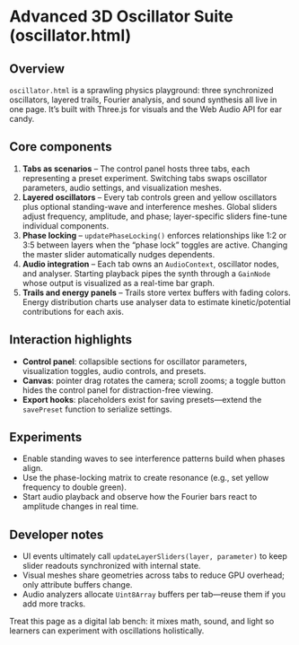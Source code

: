 # Advanced 3D Oscillator Suite (oscillator.html)

## Overview
`oscillator.html` is a sprawling physics playground: three synchronized oscillators, layered trails, Fourier analysis, and sound synthesis all live in one page. It’s built with Three.js for visuals and the Web Audio API for ear candy.

## Core components
1. **Tabs as scenarios** – The control panel hosts three tabs, each representing a preset experiment. Switching tabs swaps oscillator parameters, audio settings, and visualization meshes.
2. **Layered oscillators** – Every tab controls green and yellow oscillators plus optional standing-wave and interference meshes. Global sliders adjust frequency, amplitude, and phase; layer-specific sliders fine-tune individual components.
3. **Phase locking** – `updatePhaseLocking()` enforces relationships like 1:2 or 3:5 between layers when the “phase lock” toggles are active. Changing the master slider automatically nudges dependents.
4. **Audio integration** – Each tab owns an `AudioContext`, oscillator nodes, and analyser. Starting playback pipes the synth through a `GainNode` whose output is visualized as a real-time bar graph.
5. **Trails and energy panels** – Trails store vertex buffers with fading colors. Energy distribution charts use analyser data to estimate kinetic/potential contributions for each axis.

## Interaction highlights
- **Control panel**: collapsible sections for oscillator parameters, visualization toggles, audio controls, and presets.
- **Canvas**: pointer drag rotates the camera; scroll zooms; a toggle button hides the control panel for distraction-free viewing.
- **Export hooks**: placeholders exist for saving presets—extend the `savePreset` function to serialize settings.

## Experiments
- Enable standing waves to see interference patterns build when phases align.
- Use the phase-locking matrix to create resonance (e.g., set yellow frequency to double green).
- Start audio playback and observe how the Fourier bars react to amplitude changes in real time.

## Developer notes
- UI events ultimately call `updateLayerSliders(layer, parameter)` to keep slider readouts synchronized with internal state.
- Visual meshes share geometries across tabs to reduce GPU overhead; only attribute buffers change.
- Audio analyzers allocate `Uint8Array` buffers per tab—reuse them if you add more tracks.

Treat this page as a digital lab bench: it mixes math, sound, and light so learners can experiment with oscillations holistically.

